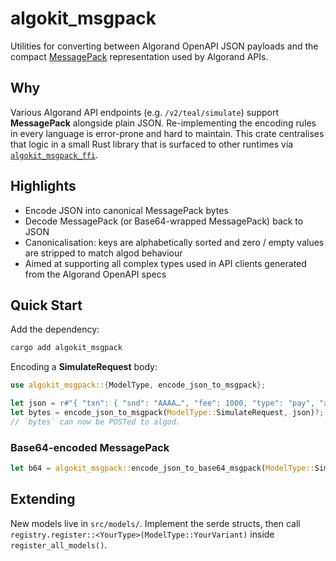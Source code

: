 # algokit_msgpack

Utilities for converting between Algorand OpenAPI JSON payloads and the compact [MessagePack](https://msgpack.org/) representation used by Algorand APIs.

## Why

Various Algorand API endpoints (e.g. `/v2/teal/simulate`) support **MessagePack** alongside plain JSON.  Re-implementing the encoding rules in every language is error-prone and hard to maintain. This crate centralises that logic in a small Rust library that is surfaced to other runtimes via [`algokit_msgpack_ffi`](../algokit_msgpack_ffi/).

## Highlights

- Encode JSON into canonical MessagePack bytes
- Decode MessagePack (or Base64-wrapped MessagePack) back to JSON
- Canonicalisation: keys are alphabetically sorted and zero / empty values are stripped to match algod behaviour
- Aimed at supporting all complex types used in API clients generated from the Algorand OpenAPI specs

## Quick Start

Add the dependency:

```bash
cargo add algokit_msgpack
```

Encoding a **SimulateRequest** body:

```rust
use algokit_msgpack::{ModelType, encode_json_to_msgpack};

let json = r#"{ "txn": { "snd": "AAAA…", "fee": 1000, "type": "pay", "amt": 123 } }"#;
let bytes = encode_json_to_msgpack(ModelType::SimulateRequest, json)?;
// `bytes` can now be POSTed to algod.
```

### Base64-encoded MessagePack

```rust
let b64 = algokit_msgpack::encode_json_to_base64_msgpack(ModelType::SimulateRequest, json)?;
```

## Extending

New models live in `src/models/`.  Implement the serde structs, then call `registry.register::<YourType>(ModelType::YourVariant)` inside `register_all_models()`.
